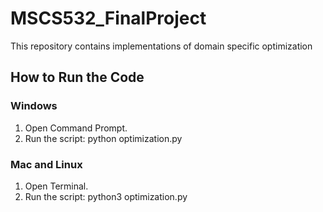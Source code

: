 # MSCS532_FinalProject

This repository contains implementations of domain specific optimization

## How to Run the Code

### Windows

1. Open Command Prompt.
2. Run the script:
    python optimization.py

### Mac and Linux

1. Open Terminal.
2. Run the script:
    python3 optimization.py
